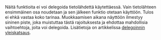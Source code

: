 
Näitä funktioita ei voi delegoida tietolähdettä käytettäessä. Vain tietolähteen ensimmäinen osa noudetaan ja sen jälkeen funktio otetaan käyttöön.  Tulos ei ehkä vastaa koko tarinaa.  Muokkaamisen aikana näyttöön ilmestyy sininen piste, joka muistuttaa tästä rajoituksesta ja ehdottaa mahdollisia vaihtoehtoja, joita voi delegoida. Lisätietoja on artikkelissa [delegoinnin yleiskatsaus](../maker/canvas-apps/delegation-overview.md).

